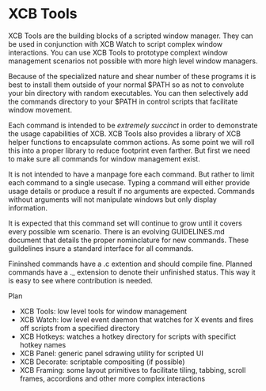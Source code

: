 XCB Tools
=========

XCB Tools are the building blocks of a scripted window manager. They can be used in
conjunction with XCB Watch to script complex window interactions. You can use XCB
Tools to prototype complext window management scenarios not possible with more high
level window managers.

Because of the specialized nature and shear number of these programs it is best to
install them outside of your normal $PATH so as not to convolute your bin directory
with random executables. You can then selectively add the commands directory to your
$PATH in control scripts that facilitate window movement.

Each command is intended to be *extremely succinct* in order to demonstrate the
usage capabilities of XCB. XCB Tools also provides a library of XCB helper functions
to encapsulate common actions. As some point we will roll this into a proper library
to reduce footprint even farther. But first we need to make sure all commands for
window management exist.

It is not intended to have a manpage fore each command. But rather to limit each
command to a single usecase. Typing a command will either provide usage details or
produce a result if no arguments are expected. Commands without arguments will not
manipulate windows but only display information.

It is expected that this command set will continue to grow until it covers every
possible wm scenario. There is an evolving GUIDELINES.md document that details the
proper nominclature for new commands. These guildelines insure a standard interface
for all commands.

Fininshed commands have a .c extention and should compile fine. Planned commands
have a .\_ extension to denote their unfinished status. This way it is easy to see
where contribution is needed.

Plan
 - XCB Tools: low level tools for window management
 - XCB Watch: low level event daemon that watches for X events and fires off scripts
   from a specified directory
 - XCB Hotkeys: watches a hotkey directory for scripts with specifict hotkey names
 - XCB Panel: generic panel sdrawing utility for scripted UI
 - XCB Decorate: scriptable compositing (if possible)
 - XCB Framing: some layout primitives to facilitate tiling, tabbing, scroll frames,
   accordions and other more complex interactions
